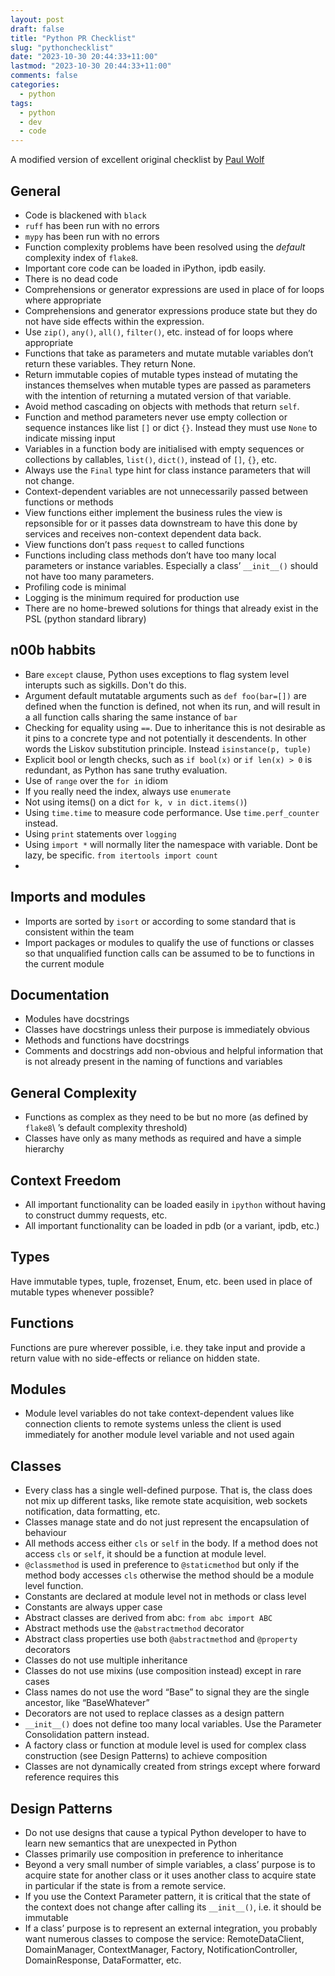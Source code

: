 ```yaml
---
layout: post
draft: false
title: "Python PR Checklist"
slug: "pythonchecklist"
date: "2023-10-30 20:44:33+11:00"
lastmod: "2023-10-30 20:44:33+11:00"
comments: false
categories:
  - python
tags:
  - python
  - dev
  - code
---
```


A modified version of excellent original checklist by [Paul Wolf](https://python-coding-guidelines.readthedocs.io/en/latest/code_review_checklist.html)

## General

- Code is blackened with `black`
- `ruff` has been run with no errors
- `mypy` has been run with no errors
- Function complexity problems have been resolved using the _default_ complexity index of `flake8`.
- Important core code can be loaded in iPython, ipdb easily.
- There is no dead code
- Comprehensions or generator expressions are used in place of for loops where appropriate
- Comprehensions and generator expressions produce state but they do not have side effects within the expression.
- Use `zip()`, `any()`, `all()`, `filter()`, etc. instead of for loops where appropriate
- Functions that take as parameters and mutate mutable variables don’t return these variables. They return None.
- Return immutable copies of mutable types instead of mutating the instances themselves when mutable types are passed as parameters with the intention of returning a mutated version of that variable.
- Avoid method cascading on objects with methods that return `self`.
- Function and method parameters never use empty collection or sequence instances like list `[]` or dict `{}`. Instead they must use `None` to indicate missing input
- Variables in a function body are initialised with empty sequences or collections by callables, `list()`, `dict()`, instead of `[]`, `{}`, etc.
- Always use the `Final` type hint for class instance parameters that will not change.
- Context-dependent variables are not unnecessarily passed between functions or methods
- View functions either implement the business rules the view is repsonsible for or it passes data downstream to have this done by services and receives non-context dependent data back.
- View functions don’t pass `request` to called functions
- Functions including class methods don’t have too many local parameters or instance variables. Especially a class’ `__init__()` should not have too many parameters.
- Profiling code is minimal
- Logging is the minimum required for production use
- There are no home-brewed solutions for things that already exist in the PSL (python standard library)

## n00b habbits

- Bare `except` clause, Python uses exceptions to flag system level interupts such as sigkills. Don't do this.
- Argument default mutatable arguments such as `def foo(bar=[])` are defined when the function is defined, not when its run, and will result in a all function calls sharing the same instance of `bar`
- Checking for equality using `==`. Due to inheritance this is not desirable as it pins to a concrete type and not potentially it descendents. In other words the Liskov substitution principle. Instead `isinstance(p, tuple)`
- Explicit bool or length checks, such as `if bool(x)` or `if len(x) > 0` is redundant, as Python has sane truthy evaluation.
- Use of `range` over the `for in` idiom
- If you really need the index, always use `enumerate`
- Not using items() on a dict `for k, v in dict.items()`)
- Using `time.time` to measure code performance. Use `time.perf_counter` instead.
- Using `print` statements over `logging`
- Using `import *` will normally liter the namespace with variable. Dont be lazy, be specific. `from itertools import count`
- 


## Imports and modules

- Imports are sorted by `isort` or according to some standard that is consistent within the team
- Import packages or modules to qualify the use of functions or classes so that unqualified function calls can be assumed to be to functions in the current module

## Documentation

- Modules have docstrings
- Classes have docstrings unless their purpose is immediately obvious
- Methods and functions have docstrings
- Comments and docstrings add non-obvious and helpful information that is not already present in the naming of functions and variables

## General Complexity

- Functions as complex as they need to be but no more (as defined by `flake8`\ ’s default complexity threshold)
- Classes have only as many methods as required and have a simple hierarchy

## Context Freedom

- All important functionality can be loaded easily in `ipython` without having to construct dummy requests, etc.
- All important functionality can be loaded in pdb (or a variant, ipdb, etc.)

## Types

Have immutable types, tuple, frozenset, Enum, etc. been used in place of mutable types whenever possible?

## Functions

Functions are pure wherever possible, i.e. they take input and provide a return value with no side-effects or reliance on hidden state.

## Modules

- Module level variables do not take context-dependent values like connection clients to remote systems unless the client is used immediately for another module level variable and not used again

## Classes

- Every class has a single well-defined purpose. That is, the class does not mix up different tasks, like remote state acquisition, web sockets notification, data formatting, etc.
- Classes manage state and do not just represent the encapsulation of behaviour
- All methods access either `cls` or `self` in the body. If a method does not access `cls` or `self`, it should be a function at module level.
- `@classmethod` is used in preference to `@staticmethod` but only if the method body accesses `cls` otherwise the method should be a
  module level function.
- Constants are declared at module level not in methods or class level
- Constants are always upper case
- Abstract classes are derived from abc: `from abc import ABC`
- Abstract methods use the `@abstractmethod` decorator
- Abstract class properties use both `@abstractmethod` and `@property` decorators
- Classes do not use multiple inheritance
- Classes do not use mixins (use composition instead) except in rare cases
- Class names do not use the word “Base” to signal they are the single ancestor, like “BaseWhatever”
- Decorators are not used to replace classes as a design pattern
- `__init__()` does not define too many local variables. Use the Parameter Consolidation pattern instead.
- A factory class or function at module level is used for complex class construction (see Design Patterns) to achieve composition
- Classes are not dynamically created from strings except where forward reference requires this

## Design Patterns

- Do not use designs that cause a typical Python developer to have to learn new semantics that are unexpected in Python
- Classes primarily use composition in preference to inheritance
- Beyond a very small number of simple variables, a class’ purpose is to acquire state for another class or it uses another class to acquire state in particular if the state is from a remote service.
- If you use the Context Parameter pattern, it is critical that the state of the context does not change after calling its `__init__()`, i.e. it should be immutable
- If a class’ purpose is to represent an external integration, you probably want numerous classes to compose the service: RemoteDataClient, DomainManager, ContextManager, Factory, NotificationController, DomainResponse, DataFormatter, etc.
